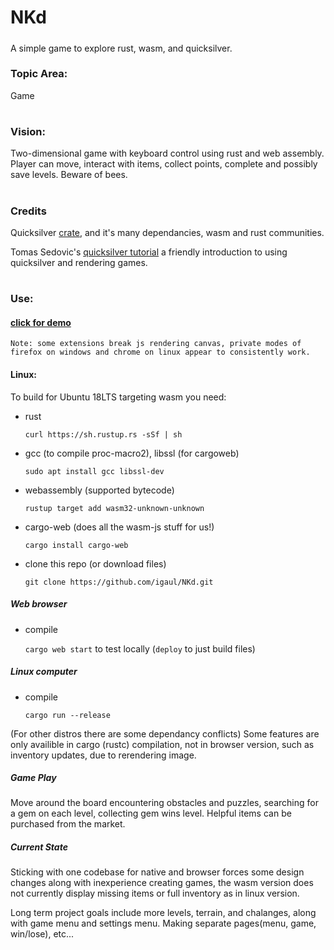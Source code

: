 # NKd
#####
A simple game to explore rust, wasm, and quicksilver.

### Topic Area:
Game
#
### Vision:
Two-dimensional game with keyboard control using rust and web assembly. Player can move, interact with items, collect points, complete and possibly save levels. Beware of bees.
#
### Credits
Quicksilver [crate](https://crates.io/crates/quicksilver), and it's many dependancies, wasm and rust communities. 

Tomas Sedovic's [quicksilver tutorial](https://github.com/tomassedovic/quicksilver-roguelike)
a friendly introduction to using quicksilver and rendering games. 


#
### Use:


#### [click for demo](https://igaul.github.io/NKd)
    Note: some extensions break js rendering canvas, private modes of firefox on windows and chrome on linux appear to consistently work. 


#### Linux:
To build for Ubuntu 18LTS targeting wasm you need:

* rust

    `curl https://sh.rustup.rs -sSf | sh`
*  gcc (to compile proc-macro2), libssl (for cargoweb) 

    `sudo apt install gcc libssl-dev `
* webassembly (supported bytecode)

    `rustup target add wasm32-unknown-unknown`
* cargo-web (does all the wasm-js stuff for us!)

    `cargo install cargo-web`
* clone this repo (or download files)

    `git clone https://github.com/igaul/NKd.git`


##### Web browser


* compile

    `cargo web start` to test locally (`deploy` to just build files)


##### Linux computer

* compile

    `cargo run --release`
    

(For other distros there are some dependancy conflicts)
Some features are only availible in cargo (rustc) compilation, not in browser version, such as inventory updates, due to rerendering image.

##### Game Play
Move around the board encountering obstacles and puzzles, searching for a gem on each level, collecting gem wins level.
Helpful items can be purchased from the market.

##### Current State
Sticking with one codebase for native and browser forces some design changes along with inexperience creating games, the wasm version does not currently display missing items or full inventory as in linux version.

Long term project goals include more levels, terrain, and chalanges, along with game menu and settings menu. Making separate pages(menu, game, win/lose), etc...
